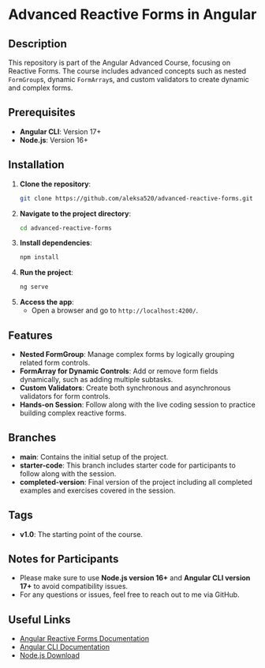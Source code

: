 # Advanced Reactive Forms in Angular

## Description
This repository is part of the Angular Advanced Course, focusing on Reactive Forms. The course includes advanced concepts such as nested `FormGroup`s, dynamic `FormArray`s, and custom validators to create dynamic and complex forms.

## Prerequisites
- **Angular CLI**: Version 17+
- **Node.js**: Version 16+

## Installation
1. **Clone the repository**:
   ```bash
   git clone https://github.com/aleksa520/advanced-reactive-forms.git
   ```
2. **Navigate to the project directory**:
   ```bash
   cd advanced-reactive-forms
   ```
3. **Install dependencies**:
   ```bash
   npm install
   ```
4. **Run the project**:
   ```bash
   ng serve
   ```
5. **Access the app**:
   - Open a browser and go to `http://localhost:4200/`.

## Features
- **Nested FormGroup**: Manage complex forms by logically grouping related form controls.
- **FormArray for Dynamic Controls**: Add or remove form fields dynamically, such as adding multiple subtasks.
- **Custom Validators**: Create both synchronous and asynchronous validators for form controls.
- **Hands-on Session**: Follow along with the live coding session to practice building complex reactive forms.

## Branches
- **main**: Contains the initial setup of the project.
- **starter-code**: This branch includes starter code for participants to follow along with the session.
- **completed-version**: Final version of the project including all completed examples and exercises covered in the session.

## Tags
- **v1.0**: The starting point of the course.

## Notes for Participants
- Please make sure to use **Node.js version 16+** and **Angular CLI version 17+** to avoid compatibility issues.
- For any questions or issues, feel free to reach out to me via GitHub.

## Useful Links
- [Angular Reactive Forms Documentation](https://angular.io/guide/reactive-forms)
- [Angular CLI Documentation](https://angular.io/cli)
- [Node.js Download](https://nodejs.org/en/download/)
